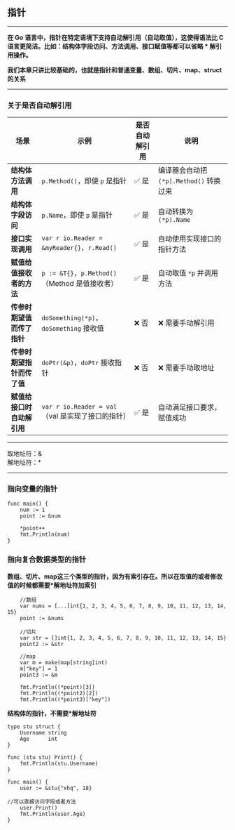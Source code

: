 ## 指针

---

**在 Go 语言中，指针在特定语境下支持自动解引用（自动取值），这使得语法比 C 语言更简洁。比如：结构体字段访问、方法调用、接口赋值等都可以省略 * 解引用操作。**

**我们本章只讲比较基础的，也就是指针和普通变量、数组、切片、map、struct的关系**

---
### 关于是否自动解引用

| 场景              | 示例                                         | 是否自动解引用 | 说明                           |
| --------------- | ------------------------------------------ | ------- | ---------------------------- |
| **结构体方法调用**     | `p.Method()`，即使 `p` 是指针                    | ✅ 是     | 编译器会自动把 `(*p).Method()` 转换过来 |
| **结构体字段访问**     | `p.Name`，即使 `p` 是指针                        | ✅ 是     | 自动转换为 `(*p).Name`            |
| **接口实现调用**      | `var r io.Reader = &myReader{}`，`r.Read()` | ✅ 是     | 自动使用实现接口的指针方法                |
| **赋值给值接收者的方法**  | `p := &T{}`，`p.Method()`（Method 是值接收者）     | ✅ 是     | 自动取值 `*p` 并调用方法              |
| **传参时期望值而传了指针** | `doSomething(*p)`，`doSomething` 接收值        | ❌ 否     | ❌ 需要手动解引用                    |
| **传参时期望指针而传了值** | `doPtr(&p)`，`doPtr` 接收指针                   | ❌ 否     | ❌ 需要手动取地址                    |
| **赋值给接口时自动解引用** | `var r io.Reader = val`（val 是实现了接口的指针）     | ✅ 是     | 自动满足接口要求，赋值成功                |


---

取地址符：&  
解地址符：*

---
### 指向变量的指针

```
func main() {
	num := 1
	point := &num

	*point++
	fmt.Println(num)
}

```
### 指向复合数据类型的指针

**数组、切片、map这三个类型的指针，因为有索引存在。所以在取值的或者修改值的时候都需要*解地址符加索引**

```
	//数组
	var nums = [...]int{1, 2, 3, 4, 5, 6, 7, 8, 9, 10, 11, 12, 13, 14, 15}
	point := &nums

	//切片
	var str = []int{1, 2, 3, 4, 5, 6, 7, 8, 9, 10, 11, 12, 13, 14, 15}
	point2 := &str

	//map
	var m = make(map[string]int)
	m["key"] = 1
	point3 := &m
	
	fmt.Println((*point)[3])
	fmt.Println((*point2)[2])
	fmt.Println((*point3)["key"])
```

**结构体的指针，不需要*解地址符**
```
type stu struct {
	Username string
	Age      int
}

func (stu stu) Print() {
	fmt.Println(stu.Username)
}

func main() {
	user := &stu{"xhq", 18}

//可以直接访问字段或者方法
	user.Print()
	fmt.Println(user.Age)
}

```
